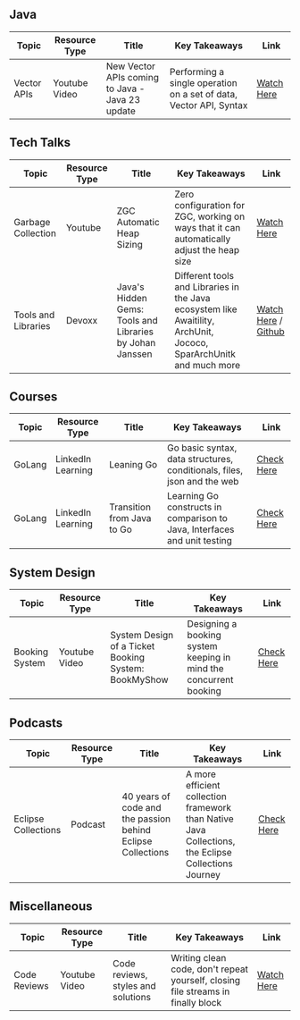 ## Java

| Topic                    | Resource Type     | Title                            | Key Takeaways                                    | Link                              |
|--------------------------|-------------------|----------------------------------|--------------------------------------------------|-----------------------------------
| Vector APIs             | Youtube Video     |New Vector APIs coming to Java - Java 23 update | Performing a single operation on a set of data, Vector API, Syntax | [Watch Here](https://www.youtube.com/watch?v=H_58SyQfl_U)


## Tech Talks
| Topic                    | Resource Type     | Title                            | Key Takeaways                                    | Link                              |
|--------------------------|-------------------|----------------------------------|--------------------------------------------------|-----------------------------------
| Garbage Collection       | Youtube           |ZGC Automatic Heap Sizing         | Zero configuration for ZGC, working on ways that it can automatically adjust the heap size | [Watch Here](https://www.youtube.com/watch?v=wcENUyuzMNM)
| Tools and Libraries      | Devoxx            |Java's Hidden Gems: Tools and Libraries by Johan Janssen         | Different tools and Libraries in the Java ecosystem like Awaitility, ArchUnit, Jococo, SparArchUnitk and much more | [Watch Here](https://www.youtube.com/watch?v=bOEPqLyazAk) / [Github](https://github.com/johanjanssen/JavaHiddenGems)


## Courses
| Topic                    | Resource Type     | Title                            | Key Takeaways                                    | Link                              |
|--------------------------|-------------------|----------------------------------|--------------------------------------------------|-----------------------------------
| GoLang             | LinkedIn Learning     |Leaning Go | Go basic syntax, data structures, conditionals, files, json and the web | [Check Here](https://www.linkedin.com/learning/learning-go-8399317/develop-basic-programs-with-go)
| GoLang             | LinkedIn Learning     |Transition from Java to Go | Learning Go constructs in comparison to Java, Interfaces and unit testing | [Check Here](https://www.linkedin.com/learning/transition-from-java-to-go/intro)


## System Design
| Topic                    | Resource Type     | Title                            | Key Takeaways                                    | Link                              |
|--------------------------|-------------------|----------------------------------|--------------------------------------------------|-----------------------------------
| Booking System           | Youtube Video     |System Design of a Ticket Booking System: BookMyShow | Designing a booking system keeping in mind the concurrent booking | [Check Here](https://www.youtube.com/watch?v=ohdu6TUoE5s)


## Podcasts
| Topic                    | Resource Type     | Title                            | Key Takeaways                                    | Link                              |
|--------------------------|-------------------|----------------------------------|--------------------------------------------------|-----------------------------------
| Eclipse Collections      | Podcast           |40 years of code and the passion behind Eclipse Collections  | A more efficient collection framework than Native Java Collections, the Eclipse Collections Journey | [Check Here](https://www.youtube.com/watch?v=n321I2_QhKc)


## Miscellaneous

| Topic                    | Resource Type     | Title                            | Key Takeaways                                    | Link                              |
|--------------------------|-------------------|----------------------------------|--------------------------------------------------|-----------------------------------
| Code Reviews             | Youtube Video     |Code reviews, styles and solutions | Writing clean code, don't repeat yourself, closing file streams in finally block | [Watch Here](https://www.youtube.com/watch?v=mRpmf5pNHqY)

